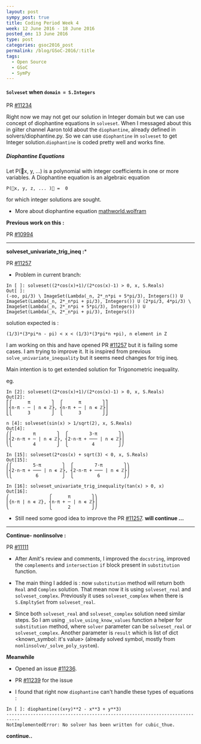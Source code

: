 ```yaml
---
layout: post
sympy_post: true
title: Coding Period Week 4
week: 12 June 2016 - 18 June 2016
posted_on: 13 June 2016
type: post
categories: gsoc2016_post
permalink: /blog/GSoC-2016/:title
tags:
  - Open Source
  - GSoC
  - SymPy
---
```


#### `Solveset` when `domain = S.Integers`

PR [#11234](https://github.com/sympy/sympy/pull/11234)

Right now we may not get our solution in Integer domain but we can use concept of diophantine equations in `solveset`.
When I messaged about this in giiter channel Aaron told about the `diophantine`, already defined in solvers/diophantine.py.
So we can use `diophantine` in `solveset` to get Integer solution.`diophantine` is coded pretty well and works fine.

##### Diophantine Equations

Let P(x, y, ...) is a polynomial with integer coefficients in one or more variables.
A Diophantine equation is an algebraic equation

```
P(x, y, z, ... ) =  0
```

for which integer solutions are sought.

* More about diophantine equation [mathworld.wolfram](http://mathworld.wolfram.com/DiophantineEquation.html)

**Previous work on this :**

PR [#10994](https://github.com/sympy/sympy/pull/10994)

-------------------------------------------------------------------------------------------------------------

**solveset_univariate_trig_ineq :***

PR [#11257](https://github.com/sympy/sympy/pull/11257)
* Problem in current branch:

```
In [ ]: solveset((2*cos(x)+1)/(2*cos(x)-1) > 0, x, S.Reals)
Out[ ]:
(-oo, pi/3) \ ImageSet(Lambda(_n, 2*_n*pi + 5*pi/3), Integers()) U ImageSet(Lambda(_n, 2*_n*pi + pi/3), Integers()) U (2*pi/3, 4*pi/3) \ ImageSet(Lambda(_n, 2*_n*pi + 5*pi/3), Integers()) U ImageSet(Lambda(_n, 2*_n*pi + pi/3), Integers())

```

solution expected is :

`(1/3)*(3*pi*n - pi) < x < (1/3)*(3*pi*n +pi), n element in Z`

I am working on this and have opened PR [#11257](https://github.com/sympy/sympy/pull/11257) but it is failing some cases.
I am trying to improve it. It is inspired from previous `solve_univariate_inequality` but it seems need changes for trig ineq.

Main intention is to get extended solution for Trigonometric inequality.

eg.

```
In [2]: solveset((2*cos(x)+1)/(2*cos(x)-1) > 0, x, S.Reals)
Out[2]:
⎡⎧      π        ⎫  ⎧      π        ⎫⎤
⎢⎨n⋅π - ─ | n ∊ ℤ⎬, ⎨n⋅π + ─ | n ∊ ℤ⎬⎥
⎣⎩      3        ⎭  ⎩      3        ⎭⎦

n [4]: solveset(sin(x) > 1/sqrt(2), x, S.Reals)
Out[4]:
⎛⎧        π        ⎫  ⎧        3⋅π        ⎫⎞
⎜⎨2⋅n⋅π + ─ | n ∊ ℤ⎬, ⎨2⋅n⋅π + ─── | n ∊ ℤ⎬⎟
⎝⎩        4        ⎭  ⎩         4         ⎭⎠

In [15]: solveset(2*cos(x) + sqrt(3) < 0, x, S.Reals)
Out[15]:
⎛⎧        5⋅π        ⎫  ⎧        7⋅π        ⎫⎞
⎜⎨2⋅n⋅π + ─── | n ∊ ℤ⎬, ⎨2⋅n⋅π + ─── | n ∊ ℤ⎬⎟
⎝⎩         6         ⎭  ⎩         6         ⎭⎠

In [16]: solveset_univariate_trig_inequality(tan(x) > 0, x)
Out[16]:
⎛               ⎧      π        ⎫⎞
⎜{n⋅π | n ∊ ℤ}, ⎨n⋅π + ─ | n ∊ ℤ⎬⎟
⎝               ⎩      2        ⎭⎠
```

* Still need some good idea to improve the PR [#11257](https://github.com/sympy/sympy/pull/11257).
**will continue ...**

--------------------------------------------------------------------------------------------------------------

**Continue- nonlinsolve :**

PR [#11111](https://github.com/sympy/sympy/pull/11111)

* After Amit's review and comments, I improved the `docstring`, improved the `complements` and `intersection` `if` block
present in `substitution` function.

* The main thing I added is : now `substitution` method will return both `Real` and `Complex` solution. That mean now
it is using `solveset_real` and `solveset_complex`. Previously it uses `solveset_complex` when there is `S.EmpltySet`
from `solveset_real`.

* Since both `solveset_real` and `solveset_complex` solution need similar steps. So I am using `_solve_using_know_values` function
a helper for `substitution` method, where `solver` parameter can be `solveset_real` or `solveset_complex`. Another parameter is
`result` which is list of dict <known_symbol: it's value> (already solved symbol, mostly from `nonlinsolve/_solve_poly_system`).

**Meanwhile**

* Opened an issue [#11236](https://github.com/sympy/sympy/issues/11236).

* PR [#11239](https://github.com/sympy/sympy/pull/11239) for the issue

* I found that right now `diophantine` can't handle these types of equations :

```
In [ ]: diophantine((x+y)**2 - x**3 + y**3)
---------------------------------------------------------------------------
NotImplementedError: No solver has been written for cubic_thue.

```

**continue..**
